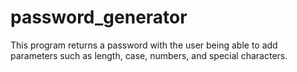 # password_generator
This program returns a password with the user being able to add parameters such as length, case, numbers, and special characters.
